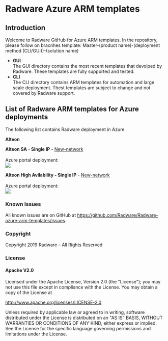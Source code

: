 # Radware Azure ARM templates

## Introduction
Welcome to Radware GitHub for Azure ARM templates.
In the repository, please follow on bracnhes template:
Master-(product name)-(deployment method (CLI/GUI))-(solution name)
  
  - **GUI**<br>
  The GUI directory contains the most recent templates that devolped by Radware.
  These templates are fully supported and tested.
   - **CLI**<br>
   The CLI directory contains ARM templates for automation and large scale deployment.
   Thest templates are subject to change and not covered by Radware support.

## List of Radware ARM templates for Azure deployments

The following list contains Radware deployment in Azure

**Alteon**<br>

  **Alteon SA - Single IP**
    - [New-network](https://github.com/Radware/Radware-azure-arm-templates/tree/master/Alteon/GUI/Standalone/SingleIP/new-network)
       <br><br>Azure portal deployment:<br><a href="https://portal.azure.com/#create/Microsoft.Template/uri/https%3A%2F%2Fraw.githubusercontent.com%2FRadware%2FRadware-azure-arm-templates%2Fmaster%2FAlteon%2FGUI%2FStandalone%2FSingleIP%2Fnew-network%2Fdeploy.template.json">  <img src="http://azuredeploy.net/deploybutton.png"/></a><br>
       
  **Alteon High Avilability - Single IP**
    - [New-network](https://github.com/Radware/Radware-azure-arm-templates/tree/master/Alteon/GUI/Standalone/SingleIP/new-network)
       <br><br>Azure portal deployment:<br><a href="https://portal.azure.com/#create/Microsoft.Template/uri/https%3A%2F%2Fraw.githubusercontent.com%2FRadware%2FRadware-azure-arm-templates%2Fmaster%2FAlteon%2FGUI%2FStandalone%2FSingleIP%2Fnew-network%2Fdeploy.template.json">  <img src="http://azuredeploy.net/deploybutton.png"/></a><br>       

### Known Issues
All known issues are on GitHub at https://github.com/Radware/Radware-azure-arm-templates/issues.


### Copyright

Copyright 2019 Radware – All Rights Reserved

### License

#### Apache V2.0

Licensed under the Apache License, Version 2.0 (the "License"); you may not use
this file except in compliance with the License. You may obtain a copy of the
License at

http://www.apache.org/licenses/LICENSE-2.0

Unless required by applicable law or agreed to in writing, software
distributed under the License is distributed on an "AS IS" BASIS,
WITHOUT WARRANTIES OR CONDITIONS OF ANY KIND, either express or implied.
See the License for the specific language governing permissions and limitations
under the License.
